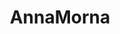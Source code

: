 ---
title: AnnaMorna
crosslinks:
- NSFW_GIF
- stockings
- CuteModeSlutMode
- porninfifteenseconds
- throatpies
---
